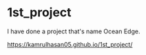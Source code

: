 # 1st_project
I have done a project that's name Ocean Edge.


https://kamrulhasan05.github.io/1st_project/

